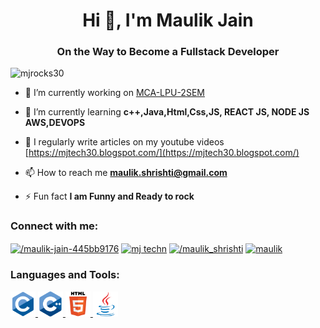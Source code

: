 <h1 align="center">Hi 👋, I'm Maulik Jain</h1>
<h3 align="center">On the Way to Become a Fullstack Developer</h3>

<p align="left"> <img src="https://komarev.com/ghpvc/?username=mjrocks30&label=Profile%20views&color=0e75b6&style=flat" alt="mjrocks30" /> </p>

- 🔭 I’m currently working on [MCA-LPU-2SEM](https://github.com/Mjrocks3099/MCA-LPU-2SEM.git)

- 🌱 I’m currently learning **c++,Java,Html,Css,JS, REACT JS, NODE JS AWS,DEVOPS**

- 📝 I regularly write articles on my youtube videos [https://mjtech30.blogspot.com/](https://mjtech30.blogspot.com/)

- 📫 How to reach me **maulik.shrishti@gmail.com**

- ⚡ Fun fact **I am Funny and Ready to rock**

<h3 align="left">Connect with me:</h3>
<p align="left">
<a href="https://linkedin.com/in//maulik-jain-445bb9176" target="blank"><img align="center" src="https://raw.githubusercontent.com/rahuldkjain/github-profile-readme-generator/master/src/images/icons/Social/linked-in-alt.svg" alt="/maulik-jain-445bb9176" height="30" width="40" /></a>
<a href="https://www.youtube.com/c/mj techn" target="blank"><img align="center" src="https://raw.githubusercontent.com/rahuldkjain/github-profile-readme-generator/master/src/images/icons/Social/youtube.svg" alt="mj techn" height="30" width="40" /></a>
<a href="https://www.hackerrank.com//maulik_shrishti" target="blank"><img align="center" src="https://raw.githubusercontent.com/rahuldkjain/github-profile-readme-generator/master/src/images/icons/Social/hackerrank.svg" alt="/maulik_shrishti" height="30" width="40" /></a>
<a href="https://auth.geeksforgeeks.org/user/maulik" target="blank"><img align="center" src="https://raw.githubusercontent.com/rahuldkjain/github-profile-readme-generator/master/src/images/icons/Social/geeks-for-geeks.svg" alt="maulik" height="30" width="40" /></a>
</p>

<h3 align="left">Languages and Tools:</h3>
<p align="left"> <a href="https://www.cprogramming.com/" target="_blank" rel="noreferrer"> <img src="https://raw.githubusercontent.com/devicons/devicon/master/icons/c/c-original.svg" alt="c" width="40" height="40"/> </a> <a href="https://www.w3schools.com/cpp/" target="_blank" rel="noreferrer"> <img src="https://raw.githubusercontent.com/devicons/devicon/master/icons/cplusplus/cplusplus-original.svg" alt="cplusplus" width="40" height="40"/> </a> <a href="https://www.w3.org/html/" target="_blank" rel="noreferrer"> <img src="https://raw.githubusercontent.com/devicons/devicon/master/icons/html5/html5-original-wordmark.svg" alt="html5" width="40" height="40"/> </a> <a href="https://www.java.com" target="_blank" rel="noreferrer"> <img src="https://raw.githubusercontent.com/devicons/devicon/master/icons/java/java-original.svg" alt="java" width="40" height="40"/> </a> </p>
